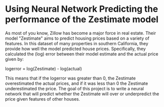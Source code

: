 # Using Neural Network Predicting the performance of the Zestimate model

As most of you know, Zillow has become a major force in real estate. Their model "Zestimate" aims to predict housing prices based on a variety of features. In this dataset of many properties in southern California, they provide how well the model predicted house prices. Specifically, they calculated the (log) error between their model estimate and the actual price given by:

logerror = log(Zestimate) - log(actual)

This means that if the logerror was greater than 0, the Zestimate overestimated the actual prices, and if it was less than 0 the Zestimate underestimated the price. The goal of this project is to write a neural network that will predict whether the Zestimate will over or underpredict the price given features of other houses.
